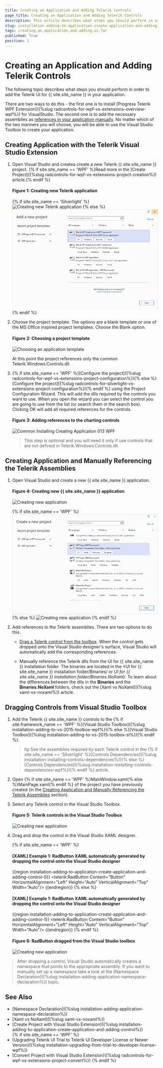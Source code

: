 ```yaml
---
title: Creating an Application and Adding Telerik Controls
page_title: Creating an Application and Adding Telerik Controls
description: This article describes what steps you should perform in order to add the Telerik UI for {{ site.site_name }} in your application. 
slug: installation-adding-to-application-create-application-and-adding-control
tags: creating,an,application,and,adding,ui,for
published: True
position: 1
---
```


# Creating an Application and Adding Telerik Controls

The following topic describes what steps you should perform in order to add the Telerik UI for {{ site.site_name }} in your application. 

There are two ways to do this - the first one is to install [Progress Telerik WPF Extension]({%slug radcontrols-for-wpf-vs-extensions-overview-wpf%}) for VisualStudio. The second one is to add the necessary assemblies as [references in your application manually](https://docs.microsoft.com/en-us/visualstudio/ide/managing-references-in-a-project?view=vs-2019). No matter which of the two manners you will choose, you will be able to use the Visual Studio Toolbox to create your application.

## Creating Application with the Telerik Visual Studio Extension

1. Open Visual Studio and createa create a new Telerik {{ site.site_name }} project. {% if site.site_name == 'WPF' %}Read more in the [Create Project]({%slug radcontrols-for-wpf-vs-extensions-project-creation%}) article.{% endif %}
	
	#### __Figure 1: Creating new Telerik application__	
	{% if site.site_name == 'Silverlight' %}
	![Creating new Telerik application](images/installation-adding-to-application-create-application-and-adding-control-0.png)
	{% else %}
	![Creating new Telerik application](images/installation-adding-to-application-create-application-and-adding-control-1.png)	
	{% endif %}

2. Choose the project template. The options are a blank template or one of the MS Office inspired project templates. Choose the Blank option.
	
	#### __Figure 2: Choosing a project template__
	![Choosing an application template](images/installation-adding-to-application-create-application-and-adding-control-2.png)

	At this point the project references only the common Telerik.Windows.Controls.dll. 

3. {% if site.site_name == 'WPF' %}[Configure the project]({%slug radcontrols-for-wpf-vs-extensions-project-configuration%}){% else %}[Configure the project]({%slug radcontrols-for-silverlight-vs-extensions-project-configuration%}){% endif %} using the Project Configuration Wizard. This will add the dlls required by the controls you want to use. When you open the wizard you can select the control you are going to use from the list (or search them in the search box). Clicking OK will add all required references for the controls.

	#### __Figure 3: Adding references to the charting controls__
	![Common Installing Creating Application 013 WPF](images/installation-adding-to-application-create-application-and-adding-control-3.png)	

	> This step is optional and you will need it only if use controls that are not defined in Telerik.Windows.Controls.dll.

## Creating Application and Manually Referencing the Telerik Assemblies

1. Open Visual Studio and create a new {{ site.site_name }} application.
	
	#### __Figure 4: Creating new {{ site.site_name }} application__  	
	![Creating new application](images/installation-adding-to-application-create-application-and-adding-control-4.png)
	
	{% if site.site_name == 'WPF' %}
	![Creating new application](images/installation-adding-to-application-create-application-and-adding-control-5.png)
	{% else %}
	![Creating new application](images/installation-adding-to-application-create-application-and-adding-control-6.png)
	{% endif %}

2. Add references to the Telerik assemblies. There are two options to do this.
	
	* [Drag a Telerik control from the toolbox](#dragging-controls-from-visual-studio-toolbox). When the control gets dropped onto the Visual Studio designer's surface, Visual Studio will automatically add the corresponding references.
	
	* Manually reference the Telerik dlls from the UI for {{ site.site_name }} installation folder.	The binaries are located in the *UI for {{ site.site_name }} installation folder/Binaries/ or *UI for {{ site.site_name }} installation folder/Binaries.NoXaml/*. To learn about the differences between the dlls in the **Binaries** and the **Binaries.NoXaml** folders, check out the [Xaml vs NoXaml]({%slug xaml-vs-noxaml%}) article.
	
## Dragging Controls from Visual Studio Toolbox

1. Add the Telerik {{ site.site_name }} controls to the {% if site.framework_name == 'WPF' %}[Visual Studio Toolbox]({%slug installation-adding-to-vs-2015-toolbox-wpf%}){% else %}[Visual Studio Toolbox]({%slug installation-adding-to-vs-2015-toolbox-sl%}){% endif %}.

	>tip See the assemblies required by each Telerik control in the {% if site.site_name == 'Silverlight' %}[Controls Dependencies]({%slug installation-installing-controls-dependencies%}){% else %}[Controls Dependencies]({%slug installation-installing-controls-dependencies-wpf%}){% endif %} article.

2. Open {% if site.site_name == 'WPF' %}MainWindow.xaml{% else %}MainPage.xaml{% endif %} of the project you have previously created (in the [Creating Application and Manually Referencing the Telerik Assemblies](#creating-application-and-manually-referencing-the-telerik-assemblies) section).

3. Select any Telerik control in the Visual Studio Toolbox.

	#### __Figure 5: Telerik controls in the Visual Studio Toolbox__  	
	![Creating new application](images/installation-adding-to-application-create-application-and-adding-control-7.png)

4. Drag and drop the control in the Visual Studio XAML designer. 

	{% if site.site_name == 'WPF' %}
	#### __[XAML] Example 1: RadButton XAML automatically generated by dropping the control onto the Visual Studio designer__
	{{region installation-adding-to-application-create-application-and-adding-control-0}}
		<Window x:Class="WpfApplication1.Window1"
				xmlns="http://schemas.microsoft.com/winfx/2006/xaml/presentation"
				xmlns:x="http://schemas.microsoft.com/winfx/2006/xaml"
				xmlns:telerik="http://schemas.telerik.com/2008/xaml/presentation">
			<Grid>
				<telerik:RadButton Content="Button" HorizontalAlignment="Left" Height="Auto" VerticalAlignment="Top" Width="Auto"/>
			</Grid>
		</Window>
	{{endregion}}
	{% else %}
	#### __[XAML] Example 1: RadButton XAML automatically generated by dropping the control onto the Visual Studio designer__
	{{region installation-adding-to-application-create-application-and-adding-control-1}}
		<UserControl x:Class="Test.MainPage"
					 xmlns="http://schemas.microsoft.com/winfx/2006/xaml/presentation" 
					 xmlns:x="http://schemas.microsoft.com/winfx/2006/xaml"
					 xmlns:d="http://schemas.microsoft.com/expression/blend/2008" 
					 xmlns:mc="http://schemas.openxmlformats.org/markup-compatibility/2006"
					 xmlns:telerik="http://schemas.telerik.com/2008/xaml/presentation"    
					 mc:Ignorable="d" d:DesignWidth="640" d:DesignHeight="480">
		  <Grid x:Name="LayoutRoot">
				<telerik:RadButton Content="Button" HorizontalAlignment="Left" Height="Auto" VerticalAlignment="Top" Width="Auto"/>
		  </Grid>
		</UserControl>
	{{endregion}}
	{% endif %}
	
	#### __Figure 6: RadButton dragged from the Visual Studio toolbox__  	
	![Creating new application](images/installation-adding-to-application-create-application-and-adding-control-8.png)

> After dropping a control, Visual Studio automatically creates a namespace that points to the appropriate assembly. If you want to manually set up a namespace take a look at the [Namespace Declaration]({%slug installation-adding-application-namespace-declaration%}) topic.

## See Also  
 * [Namespace Declaration]({%slug installation-adding-application-namespace-declaration%})
 * [Xaml vs NoXaml]({%slug xaml-vs-noxaml%})
 * [Create Project with Visual Studio Extension)({%slug installation-adding-to-application-create-application-and-adding-control%})  
 {% if site.site_name == 'WPF' %}
 * [Upgrading Telerik UI Trial to Telerik UI Developer License or Newer Version]({%slug installation-upgrading-from-trial-to-developer-license-wpf%}) 
 * [Convert Project with Visual Studio Extension)({%slug radcontrols-for-wpf-vs-extensions-project-convert%}) 
 {% endif %}
